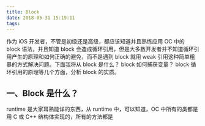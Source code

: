 ```yaml
---
title: Block
date: 2018-05-31 15:19:11
tags:
---
```


作为 iOS 开发者，不管是初级还是高级，都应该知道并且熟练应用 OC 中的 block 语法，并且知道 block 会造成循环引用，但是大多数开发者并不知道循环引用产生的原理和如何正确的避免，而不是遇到 block 就用 weak 引用这种简单粗暴的方式解决问题。下面我将从 block 是什么？ block 如何捕获变量？ block 循环引用的原理等几个方面，分析 block 的实质。

## 一、Block 是什么？

runtime 是大家耳熟能详的东西，从 runtime 中，可以知道，OC 中所有的类都是用 C 或 C++ 结构体实现的，所有的方法都是